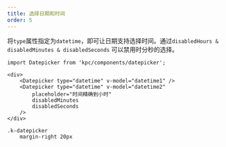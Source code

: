 ```yaml
---
title: 选择日期和时间
order: 5
---
```


将`type`属性指定为`datetime`，即可让日期支持选择时间。通过`disabledHours & disabledMinutes & disabledSeconds`
可以禁用时分秒的选择。

```vdt
import Datepicker from 'kpc/components/datepicker';

<div>
    <Datepicker type="datetime" v-model="datetime1" />
    <Datepicker type="datetime" v-model="datetime2" 
        placeholder="时间精确到小时"
        disabledMinutes
        disabledSeconds
    />
</div>
```

```styl
.k-datepicker
    margin-right 20px
```
